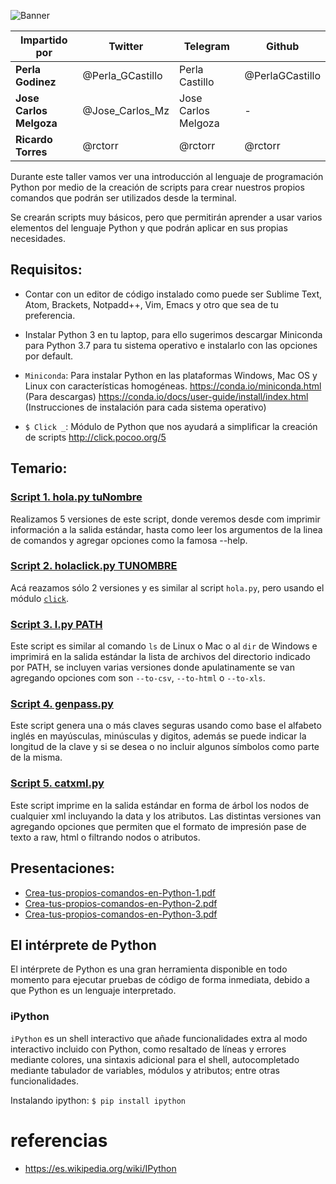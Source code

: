 ![Banner](assets/Introduccion-a-Python-creando-scripts-con-click.jpg)

| Impartido por | Twitter | Telegram | Github |
| ------------- | ------- | -------- | ------ |
| **Perla Godinez** | @Perla_GCastillo | Perla Castillo | @PerlaGCastillo |
| **Jose Carlos Melgoza** | @Jose_Carlos_Mz | Jose Carlos Melgoza | - |
| **Ricardo Torres** | @rctorr | @rctorr | @rctorr |


Durante este taller vamos ver una introducción al lenguaje de programación Python por medio de la creación de scripts para crear nuestros propios comandos que podrán ser utilizados desde la terminal.

Se crearán scripts muy básicos, pero que permitirán aprender a usar varios elementos del lenguaje Python y que podrán aplicar en sus propias necesidades.

## Requisitos:

- Contar con un editor de código instalado como puede ser Sublime Text, Atom, Brackets, Notpadd++, Vim, Emacs y otro que sea de tu preferencia.
- Instalar Python 3 en tu laptop, para ello sugerimos descargar Miniconda para Python 3.7 para tu sistema operativo e instalarlo con las opciones por default.
- `Miniconda`: Para instalar Python en las plataformas Windows, Mac OS y Linux con características homogéneas.
https://conda.io/miniconda.html (Para descargas)
https://conda.io/docs/user-guide/install/index.html (Instrucciones de instalación para cada sistema operativo)

- `$ Click _`: Módulo de Python que nos ayudará a simplificar la creación de scripts http://click.pocoo.org/5


## Temario:
### [Script 1. hola.py tuNombre](script_01_hola_python/)

Realizamos 5 versiones de este script, donde veremos desde com imprimir información a la salida estándar, hasta como leer los argumentos de la linea de comandos y agregar opciones como la famosa --help.

### [Script 2. holaclick.py TUNOMBRE](script_02_hola_click/)
Acá reazamos sólo 2 versiones y es similar al script `hola.py`, pero usando el módulo [`click`](http://click.pocoo.org/5).

### [Script 3. l.py PATH](script_03_lista_archivos/)
Este script es similar al comando `ls` de Linux o Mac o al `dir` de Windows e imprimirá en la salida estándar la lista de archivos del directorio indicado por PATH, se incluyen varias versiones donde apulatinamente se van agregando opciones com son `--to-csv`, `--to-html` o `--to-xls`.

### [Script 4. genpass.py](script_04_genera_constrasena/)
Este script genera una o más claves seguras usando como base el alfabeto inglés en mayúsculas, minúsculas y digitos, además se puede indicar la longitud de la clave y si se desea o no incluir algunos símbolos como parte de la misma.

### [Script 5. catxml.py](script_05_desmembrando_xml/)
Este script imprime en la salida estándar en forma de árbol los nodos de cualquier xml incluyando la data y los atributos. Las distintas versiones van agregando opciones que permiten que el formato de impresión pase de texto a raw, html o filtrando nodos o atributos.


## Presentaciones:
- [Crea-tus-propios-comandos-en-Python-1.pdf](presentaciones/Crea-tus-propios-comandos-en-Python-1.pdf)
- [Crea-tus-propios-comandos-en-Python-2.pdf](presentaciones/Crea-tus-propios-comandos-en-Python-2.pdf)
- [Crea-tus-propios-comandos-en-Python-3.pdf](presentaciones/Crea-tus-propios-comandos-en-Python-3.pdf)

## El intérprete de Python
El intérprete de Python es una gran herramienta disponible en todo momento para ejecutar pruebas de código de forma inmediata, debido a que Python es un lenguaje interpretado.

### iPython
`iPython` es un shell interactivo que añade funcionalidades extra al modo interactivo incluido con Python, como resaltado de líneas y errores mediante colores, una sintaxis adicional para el shell, autocompletado mediante tabulador de variables, módulos y atributos; entre otras funcionalidades.


Instalando ipython:
```$ pip install ipython```

# referencias

- https://es.wikipedia.org/wiki/IPython
